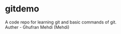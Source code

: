 # gitdemo
A code repo for learning git and basic commands of git.
<br>
Auther - Ghufran Mehdi (Mehdi)
